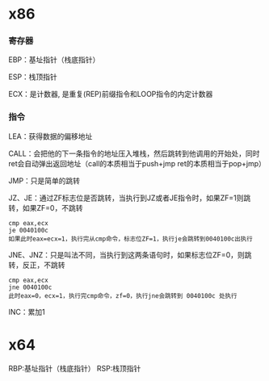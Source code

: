# x86

### 寄存器

EBP：基址指针（栈底指针）

ESP：栈顶指针

ECX：是计数器, 是重复(REP)前缀指令和LOOP指令的内定计数器

### 指令

LEA：获得数据的偏移地址

CALL：会把他的下一条指令的地址压入堆栈，然后跳转到他调用的开始处，同时ret会自动弹出返回地址（call的本质相当于push+jmp  ret的本质相当于pop+jmp）

JMP：只是简单的跳转

JZ、JE：通过ZF标志位是否跳转，当执行到JZ或者JE指令时，如果ZF=1则跳转，如果ZF=0，不跳转

```
cmp eax,ecx
je 0040100c
如果此时eax=ecx=1，执行完从cmp命令，标志位ZF=1，执行je会跳转到0040100c出执行
```

JNE、JNZ：只是叫法不同，当执行到这两条语句时，如果标志位ZF=0，则跳转，反正，不跳转

```
cmp eax,ecx
jne 0040100c
此时eax=0，ecx=1，执行完cmp命令，zf=0，执行jne会跳转到 0040100c 处执行
```

INC：累加1

# x64

RBP:基址指针（栈底指针）
RSP:栈顶指针